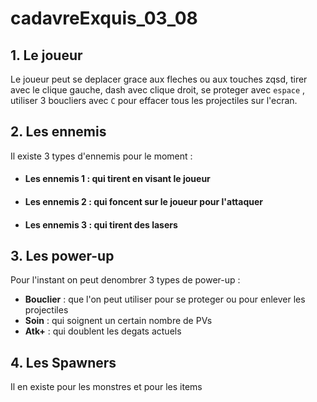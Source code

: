 # cadavreExquis_03_08
 
## 1. Le joueur
Le joueur peut se deplacer grace aux fleches ou aux touches zqsd, tirer avec le clique gauche, dash avec clique droit, se proteger avec `espace` , utiliser 3 boucliers avec `C` pour effacer tous les projectiles sur l'ecran.

## 2. Les ennemis
Il existe 3 types d'ennemis pour le moment :

- #### **Les ennemis 1** : qui tirent en visant le joueur
- #### **Les ennemis 2** : qui foncent sur le joueur pour l'attaquer
- #### **Les ennemis 3** : qui tirent des lasers

## 3. Les power-up
Pour l'instant on peut denombrer 3 types de power-up :
- **Bouclier** : que l'on peut utiliser pour se proteger ou pour enlever les projectiles
- **Soin** : qui soignent un certain nombre de PVs
- **Atk+** : qui doublent les degats actuels

## 4. Les Spawners 
Il en existe pour les monstres et pour les items

